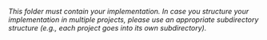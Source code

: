 *This folder must contain your implementation. In case you structure your implementation in multiple projects, please use an appropriate subdirectory structure (e.g., each project goes into its own subdirectory).*
